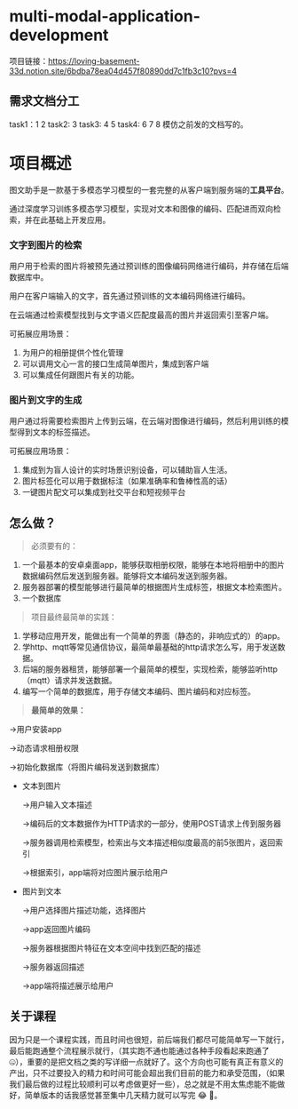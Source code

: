 # multi-modal-application-development
项目链接：https://loving-basement-33d.notion.site/6bdba78ea04d457f80890dd7c1fb3c10?pvs=4

## 需求文档分工
task1：1 2
task2: 3
task3: 4 5
task4: 6 7 8
模仿之前发的文档写的。

# 项目概述

图文助手是一款基于多模态学习模型的一套完整的从客户端到服务端的**工具平台**。

通过深度学习训练多模态学习模型，实现对文本和图像的编码、匹配进而双向检索，并在此基础上开发应用。

### 文字到图片的检索

用户用于检索的图片将被预先通过预训练的图像编码网络进行编码，并存储在后端数据库中。

用户在客户端输入的文字，首先通过预训练的文本编码网络进行编码。

在云端通过检索模型找到与文字语义匹配度最高的图片并返回索引至客户端。

可拓展应用场景：

1. 为用户的相册提供个性化管理
2. 可以调用文心一言的接口生成简单图片，集成到客户端
3. 可以集成任何跟图片有关的功能。

### 图片到文字的生成

用户通过将需要检索图片上传到云端，在云端对图像进行编码，然后利用训练的模型得到文本的标签描述。

可拓展应用场景：

1. 集成到为盲人设计的实时场景识别设备，可以辅助盲人生活。
2. 图片标签化可以用于数据标注（如果准确率和鲁棒性高的话）
3. 一键图片配文可以集成到社交平台和短视频平台

## 怎么做？

> 必须要有的：
> 
1. 一个最基本的安卓桌面app，能够获取相册权限，能够在本地将相册中的图片数据编码然后发送到服务器。能够将文本编码发送到服务器。
2. 服务器部署的模型能够进行最简单的根据图片生成标签，根据文本检索图片。
3. 一个数据库

> 项目最终最简单的实践：
> 
1. 学移动应用开发，能做出有一个简单的界面（静态的，非响应式的）的app。
2. 学http、mqtt等常见通信协议，最简单最基础的http请求怎么写，用于发送数据。
3. 后端的服务器租赁，能够部署一个最简单的模型，实现检索，能够监听http（mqtt）请求并发送数据。
4. 编写一个简单的数据库，用于存储文本编码、图片编码和对应标签。

> **最简单的效果：**
> 

→用户安装app

→动态请求相册权限

→初始化数据库（将图片编码发送到数据库）

- 文本到图片
    
    →用户输入文本描述
    
    →编码后的文本数据作为HTTP请求的一部分，使用POST请求上传到服务器
    
    →服务器调用检索模型，检索出与文本描述相似度最高的前5张图片，返回索引
    
    →根据索引，app端将对应图片展示给用户
    

- 图片到文本
    
    →用户选择图片描述功能，选择图片
    
    →app返回图片编码
    
    →服务器根据图片特征在文本空间中找到匹配的描述
    
    →服务器返回描述
    
    →app端将描述展示给用户
    

## 关于课程

因为只是一个课程实践，而且时间也很短，前后端我们都尽可能简单写一下就行，最后能跑通整个流程展示就行，（其实跑不通也能通过各种手段看起来跑通了 🤐），重要的是把文档之类的写详细一点就好了。这个方向也可能有真正有意义的产出，只不过要投入的精力和时间可能会超出我们目前的能力和承受范围，（如果我们最后做的过程比较顺利可以考虑做更好一些），总之就是不用太焦虑能不能做好，简单版本的话我感觉甚至集中几天精力就可以写完 😂 🫢。
